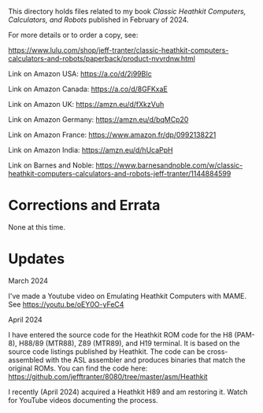 This directory holds files related to my book *Classic Heathkit
Computers, Calculators, and Robots* published in February of 2024.

For more details or to order a copy, see:

https://www.lulu.com/shop/jeff-tranter/classic-heathkit-computers-calculators-and-robots/paperback/product-nvvrdnw.html

Link on Amazon USA: https://a.co/d/2j99BIc

Link on Amazon Canada: https://a.co/d/8GFKxaE

Link on Amazon UK: https://amzn.eu/d/fXkzVuh

Link on Amazon Germany: https://amzn.eu/d/bqMCp20

Link on Amazon France: https://www.amazon.fr/dp/0992138221

Link on Amazon India: https://amzn.eu/d/hUcaPpH

Link on Barnes and Noble: https://www.barnesandnoble.com/w/classic-heathkit-computers-calculators-and-robots-jeff-tranter/1144884599

# Corrections and Errata

None at this time.

# Updates

March 2024

I've made a Youtube video on Emulating Heathkit Computers with MAME.
See https://youtu.be/oEY0O-yFeC4

April 2024

I have entered the source code for the Heathkit ROM code for the H8
(PAM-8), H88/89 (MTR88), Z89 (MTR89), and H19 terminal. It is based on
the source code listings published by Heathkit. The code can be
cross-assembled with the ASL assembler and produces binaries that
match the original ROMs. You can find the code here:
https://github.com/jefftranter/8080/tree/master/asm/Heathkit

I recently (April 2024) acquired a Heathkit H89 and am restoring it.
Watch for YouTube videos documenting the process.
